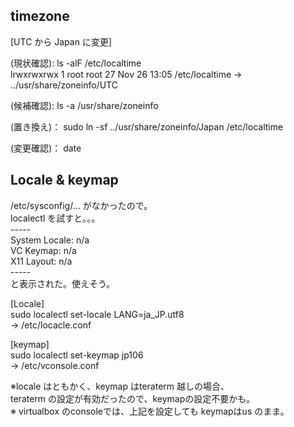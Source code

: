 ## timezone

[UTC から Japan に変更]
 
 (現状確認):
 ls -alF /etc/localtime  
 lrwxrwxrwx 1 root root 27 Nov 26 13:05 /etc/localtime -> ../usr/share/zoneinfo/UTC
 
 (候補確認):
 ls -a /usr/share/zoneinfo  

 (置き換え)：
 sudo ln -sf ../usr/share/zoneinfo/Japan /etc/localtime
 
 (変更確認)：
 date

## Locale & keymap
 
 /etc/sysconfig/... がなかったので。  
 localectl を試すと。。。  
 \-----  
    System Locale: n/a  
       VC Keymap: n/a  
      X11 Layout: n/a  
 \-----  
 と表示された。使えそう。  
 
 [Locale]  
 sudo localectl set-locale LANG=ja_JP.utf8  
 -> /etc/locacle.conf  
 
 [keymap]  
 sudo localectl set-keymap jp106  
 -> /etc/vconsole.conf  
 
 ※locale はともかく、keymap はteraterm 越しの場合、  
   teraterm の設定が有効だったので、keymapの設定不要かも。  
 ※ virtualbox のconsoleでは、上記を設定しても keymapはus のまま。  

